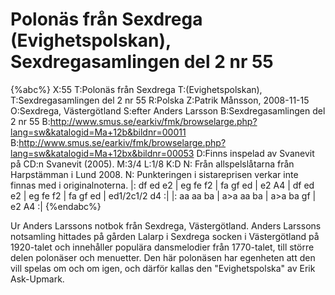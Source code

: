 # Polonäs från Sexdrega (Evighetspolskan), Sexdregasamlingen del 2 nr 55

{%abc%}
X:55
T:Polonäs från Sexdrega
T:(Evighetspolskan),
T:Sexdregasamlingen del 2 nr 55
R:Polska
Z:Patrik Månsson, 2008-11-15
O:Sexdrega, Västergötland
S:efter Anders Larsson
B:Sexdregasamlingen del 2 nr 55
B:http://www.smus.se/earkiv/fmk/browselarge.php?lang=sw&katalogid=Ma+12b&bildnr=00011
B:http://www.smus.se/earkiv/fmk/browselarge.php?lang=sw&katalogid=Ma+12bx&bildnr=00053
D:Finns inspelad av Svanevit på CD:n Svanevit (2005).
M:3/4
L:1/8
K:D
N: Från allspelslåtarna från Harpstämman i Lund 2008.
N: Punkteringen i sistareprisen verkar inte finnas med i originalnoterna.
|: df ed e2 | eg fe f2 | fa gf ed | e2 A4 |
df ed e2 | eg fe f2 | fa gf ed | ed1/2c1/2 d4 :|
|: aa aa ba | a>a aa ba | a>a ba gf | e2 A4 :|
{%endabc%}

Ur Anders Larssons notbok från Sexdrega, Västergötland. Anders Larssons notsamling hittades på gården Lalarp i Sexdrega socken i Västergötland på 1920-talet och innehåller populära dansmelodier från 1770-talet, till större delen polonäser och menuetter. Den här polonäsen har egenheten att den vill spelas om och om igen, och därför kallas den "Evighetspolska" av Erik Ask-Upmark.






